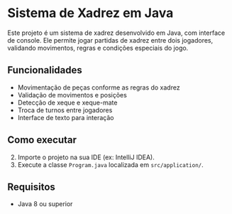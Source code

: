 # Sistema de Xadrez em Java

Este projeto é um sistema de xadrez desenvolvido em Java, com interface de console. Ele permite jogar partidas de xadrez entre dois jogadores, validando movimentos, regras e condições especiais do jogo.

## Funcionalidades

- Movimentação de peças conforme as regras do xadrez
- Validação de movimentos e posições
- Detecção de xeque e xeque-mate
- Troca de turnos entre jogadores
- Interface de texto para interação

## Como executar
2. Importe o projeto na sua IDE (ex: IntelliJ IDEA).
3. Execute a classe `Program.java` localizada em `src/application/`.

## Requisitos

- Java 8 ou superior
